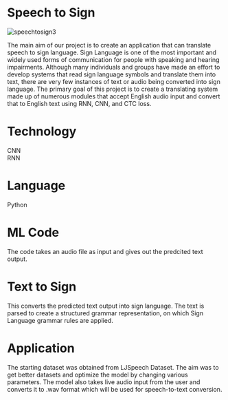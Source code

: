 # Speech to Sign
![speechtosign3](https://user-images.githubusercontent.com/84968542/229211470-44aa8cf8-f46c-44de-99c8-a2a96e47eaad.png)

The main aim of our project is to create an application that can translate speech to sign language. Sign Language is one of the most important and widely used forms of communication for people with speaking and hearing impairments. Although many individuals and groups have made an effort to develop systems that read sign language symbols and translate them into text, there are very few instances of text or audio being converted into sign language. The primary goal of this project is to create a translating system made up of numerous modules that accept English audio input and convert that to English text using RNN, CNN, and CTC loss.
# Technology
CNN<br />
RNN
# Language
Python
# ML Code
The code takes an audio file as input and gives out the predcited text output. 
# Text to Sign
This converts the predicted text output into sign language. The text is parsed to create a structured grammar representation, on which Sign Language grammar rules are applied.
# Application
The starting dataset was obtained from LJSpeech Dataset. The aim was to get better datasets and optimize the model by changing various parameters. The model also takes live audio input from the user and converts it to .wav format which will be used for speech-to-text conversion.
